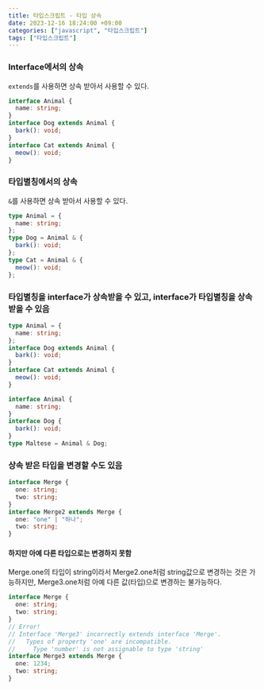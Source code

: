 ```yaml
---
title: 타입스크립트 - 타입 상속
date: 2023-12-16 18:24:00 +09:00
categories: ["javascript", "타입스크립트"]
tags: ["타입스크립트"]
---
```


### Interface에서의 상속

`extends`를 사용하면 상속 받아서 사용할 수 있다.

```ts
interface Animal {
  name: string;
}
interface Dog extends Animal {
  bark(): void;
}
interface Cat extends Animal {
  meow(): void;
}
```

### 타입별칭에서의 상속

`&`를 사용하면 상속 받아서 사용할 수 있다.

```ts
type Animal = {
  name: string;
};
type Dog = Animal & {
  bark(): void;
};
type Cat = Animal & {
  meow(): void;
};
```

### 타입별칭을 interface가 상속받을 수 있고, interface가 타입별칭을 상속받을 수 있음

```ts
type Animal = {
  name: string;
};
interface Dog extends Animal {
  bark(): void;
}
interface Cat extends Animal {
  meow(): void;
}
```

```ts
interface Animal {
  name: string;
}
interface Dog {
  bark(): void;
}
type Maltese = Animal & Dog;
```

### 상속 받은 타입을 변경할 수도 있음

```ts
interface Merge {
  one: string;
  two: string;
}
interface Merge2 extends Merge {
  one: "one" | "하나";
  two: string;
}
```

#### 하지만 아예 다른 타입으로는 변경하지 못함

Merge.one의 타입이 string이라서 Merge2.one처럼 string값으로 변경하는 것은 가능하지만, Merge3.one처럼 아예 다른 값(타입)으로 변경하는 불가능하다.

```ts
interface Merge {
  one: string;
  two: string;
}
// Error!
// Interface 'Merge3' incorrectly extends interface 'Merge'.
//   Types of property 'one' are incompatible.
//     Type 'number' is not assignable to type 'string'
interface Merge3 extends Merge {
  one: 1234;
  two: string;
}
```
